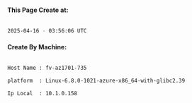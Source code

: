 
   
#### This Page Create at:

```bash

2025-04-16 - 03:56:06 UTC

```

#### Create By Machine:

```bash

Host Name : fv-az1701-735

platform  : Linux-6.8.0-1021-azure-x86_64-with-glibc2.39

Ip Local  : 10.1.0.158

```

